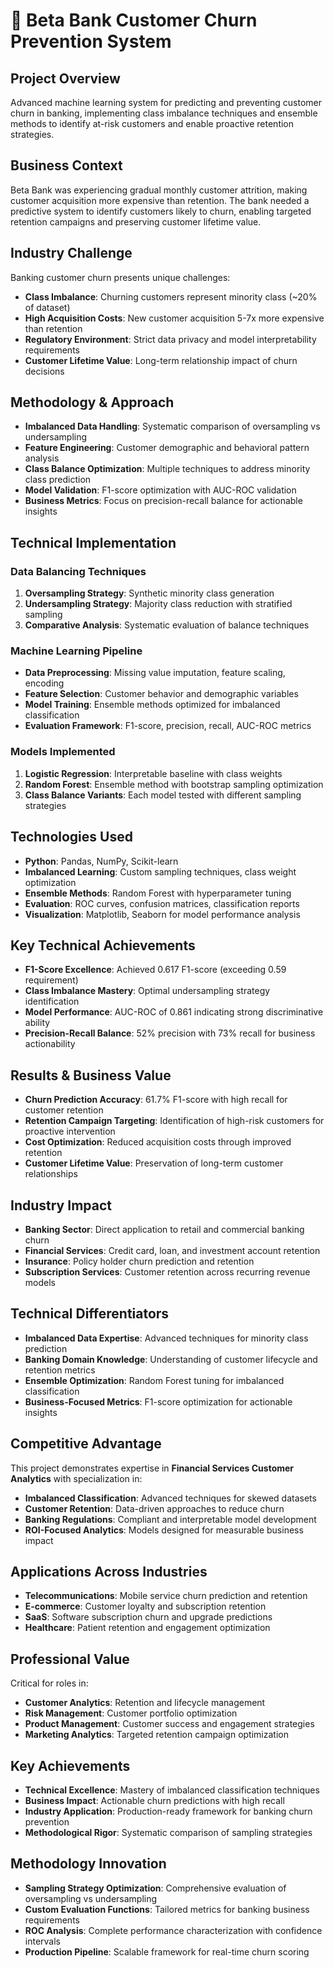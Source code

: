 # 🏦 Beta Bank Customer Churn Prevention System

## Project Overview
Advanced machine learning system for predicting and preventing customer churn in banking, implementing class imbalance techniques and ensemble methods to identify at-risk customers and enable proactive retention strategies.

## Business Context
Beta Bank was experiencing gradual monthly customer attrition, making customer acquisition more expensive than retention. The bank needed a predictive system to identify customers likely to churn, enabling targeted retention campaigns and preserving customer lifetime value.

## Industry Challenge
Banking customer churn presents unique challenges:
- **Class Imbalance**: Churning customers represent minority class (~20% of dataset)
- **High Acquisition Costs**: New customer acquisition 5-7x more expensive than retention
- **Regulatory Environment**: Strict data privacy and model interpretability requirements
- **Customer Lifetime Value**: Long-term relationship impact of churn decisions

## Methodology & Approach
- **Imbalanced Data Handling**: Systematic comparison of oversampling vs undersampling
- **Feature Engineering**: Customer demographic and behavioral pattern analysis
- **Class Balance Optimization**: Multiple techniques to address minority class prediction
- **Model Validation**: F1-score optimization with AUC-ROC validation
- **Business Metrics**: Focus on precision-recall balance for actionable insights

## Technical Implementation

### Data Balancing Techniques
1. **Oversampling Strategy**: Synthetic minority class generation
2. **Undersampling Strategy**: Majority class reduction with stratified sampling
3. **Comparative Analysis**: Systematic evaluation of balance techniques

### Machine Learning Pipeline
- **Data Preprocessing**: Missing value imputation, feature scaling, encoding
- **Feature Selection**: Customer behavior and demographic variables
- **Model Training**: Ensemble methods optimized for imbalanced classification
- **Evaluation Framework**: F1-score, precision, recall, AUC-ROC metrics

### Models Implemented
1. **Logistic Regression**: Interpretable baseline with class weights
2. **Random Forest**: Ensemble method with bootstrap sampling optimization
3. **Class Balance Variants**: Each model tested with different sampling strategies

## Technologies Used
- **Python**: Pandas, NumPy, Scikit-learn
- **Imbalanced Learning**: Custom sampling techniques, class weight optimization
- **Ensemble Methods**: Random Forest with hyperparameter tuning
- **Evaluation**: ROC curves, confusion matrices, classification reports
- **Visualization**: Matplotlib, Seaborn for model performance analysis

## Key Technical Achievements
- **F1-Score Excellence**: Achieved 0.617 F1-score (exceeding 0.59 requirement)
- **Class Imbalance Mastery**: Optimal undersampling strategy identification
- **Model Performance**: AUC-ROC of 0.861 indicating strong discriminative ability
- **Precision-Recall Balance**: 52% precision with 73% recall for business actionability

## Results & Business Value
- **Churn Prediction Accuracy**: 61.7% F1-score with high recall for customer retention
- **Retention Campaign Targeting**: Identification of high-risk customers for proactive intervention
- **Cost Optimization**: Reduced acquisition costs through improved retention
- **Customer Lifetime Value**: Preservation of long-term customer relationships

## Industry Impact
- **Banking Sector**: Direct application to retail and commercial banking churn
- **Financial Services**: Credit card, loan, and investment account retention
- **Insurance**: Policy holder churn prediction and retention
- **Subscription Services**: Customer retention across recurring revenue models

## Technical Differentiators
- **Imbalanced Data Expertise**: Advanced techniques for minority class prediction
- **Banking Domain Knowledge**: Understanding of customer lifecycle and retention metrics
- **Ensemble Optimization**: Random Forest tuning for imbalanced classification
- **Business-Focused Metrics**: F1-score optimization for actionable insights

## Competitive Advantage
This project demonstrates expertise in **Financial Services Customer Analytics** with specialization in:
- **Imbalanced Classification**: Advanced techniques for skewed datasets
- **Customer Retention**: Data-driven approaches to reduce churn
- **Banking Regulations**: Compliant and interpretable model development
- **ROI-Focused Analytics**: Models designed for measurable business impact

## Applications Across Industries
- **Telecommunications**: Mobile service churn prediction and retention
- **E-commerce**: Customer loyalty and subscription retention
- **SaaS**: Software subscription churn and upgrade predictions
- **Healthcare**: Patient retention and engagement optimization

## Professional Value
Critical for roles in:
- **Customer Analytics**: Retention and lifecycle management
- **Risk Management**: Customer portfolio optimization
- **Product Management**: Customer success and engagement strategies
- **Marketing Analytics**: Targeted retention campaign optimization

## Key Achievements
- **Technical Excellence**: Mastery of imbalanced classification techniques
- **Business Impact**: Actionable churn predictions with high recall
- **Industry Application**: Production-ready framework for banking churn prevention
- **Methodological Rigor**: Systematic comparison of sampling strategies

## Methodology Innovation
- **Sampling Strategy Optimization**: Comprehensive evaluation of oversampling vs undersampling
- **Custom Evaluation Functions**: Tailored metrics for banking business requirements
- **ROC Analysis**: Complete performance characterization with confidence intervals
- **Production Pipeline**: Scalable framework for real-time churn scoring
